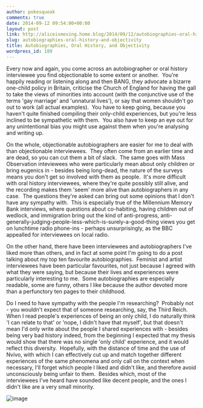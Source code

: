```yaml
---
author: pokesqueak
comments: true
date: 2014-09-12 09:54:00+00:00
layout: post
link: http://aliceismoving.home.blog/2014/09/12/autobiographies-oral-history-and-objectivity/
slug: autobiographies-oral-history-and-objectivity
title: Autobiographies, Oral History, and Objectivity
wordpress_id: 189
---
```


Every now and again, you come across an autobiographer or oral history interviewee you find objectionable to some extent or another.  You're happily reading or listening along and then BANG, they advocate a bizarre one-child policy in Britain, criticise the Church of England for having the gall to take the views of minorities into account (with the conjunctive use of the terms 'gay marriage' and 'unnatural lives'), or say that women shouldn't go out to work (all actual examples).  You have to keep going, because you haven't quite finished compiling their only-child experiences, but you're less inclined to be sympathetic with them.  You also have to keep an eye out for any unintentional bias you might use against them when you're analysing and writing up.




On the whole, objectionable autobiographers are easier for me to deal with than objectionable interviewees.  They often come from an earlier time and are dead, so you can cut them a bit of slack.  The same goes with Mass Observation inteviewees who were particularly mean about only children or bring eugenics in - besides being long-dead, the nature of the surveys means you don't get so involved with them as people.  It's more difficult with oral history interviewees, where they're quite possibly still alive, and the recording makes them 'seem' more alive than autobiographers in any case.  The questions they're asked can bring out some opinions that I don't have any sympathy with.  This is especially true of the Millennium Memory Bank interviews, where questions about co-habiting, having children out of wedlock, and immigration bring out the kind of anti-progress, anti-generally-judging-people-less-which-is-surely-a-good-thing views you get on lunchtime radio phone-ins - perhaps unsurprisingly, as the BBC appealled for interviewees on local radio.




On the other hand, there have been interviewees and autobiographers I've liked more than others, and in fact at some point I'm going to do a post talking about my top ten favourite autobiographies.  Feminist and artist interviewees have been particular favourites, not just because I agreed with what they were saying, but because their lives and experiences were particularly interesting to me.  Some autobiographies are especially readable, some are funny, others I like because the author devoted more than a perfunctory ten pages to their childhood.




Do I need to have sympathy with the people I'm researching?  Probably not - you wouldn't expect that of someone researching, say, the Third Reich.  When I read people's experiences of being an only child, I do naturally think 'I can relate to that' or 'nope, I didn't have that myself', but that doesn't mean I'd only write about the people I shared experiences with - besides being very bad history indeed, from the beginning I expected that my thesis would show that there was no single 'only child' experience, and it would reflect this diversity.  Hopefully, with the distance of time and the use of Nvivo, with which I can effectively cut up and match together different experiences of the same phenomena and only call on the context when necessary, I'll forget which people I liked and didn't like, and therefore avoid unconsciously being unfair to them.  Besides which, most of the interviewees I've heard have sounded like decent people, and the ones I didn't like are a very small minority.




![image](https://66.media.tumblr.com/3d7a65ce0f0369b3d85b5eec1ec1f0ad/tumblr_inline_nbs8omrUl11s70b7a.png)
